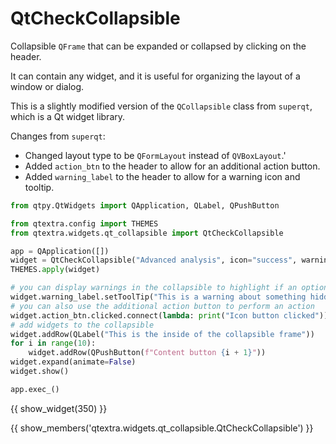 # QtCheckCollapsible

Collapsible `QFrame` that can be expanded or collapsed by clicking on the header.

It can contain any widget, and it is useful for organizing the layout of a window or dialog.

This is a slightly modified version of the `QCollapsible` class from `superqt`, which is a Qt widget library.

Changes from `superqt`:
- Changed layout type to be `QFormLayout` instead of `QVBoxLayout`.'
- Added `action_btn` to the header to allow for an additional action button.
- Added `warning_label` to the header to allow for a warning icon and tooltip.

```python
from qtpy.QtWidgets import QApplication, QLabel, QPushButton

from qtextra.config import THEMES
from qtextra.widgets.qt_collapsible import QtCheckCollapsible

app = QApplication([])
widget = QtCheckCollapsible("Advanced analysis", icon="success", warning_icon=("warning", {"color": "red"}))
THEMES.apply(widget)

# you can display warnings in the collapsible to highlight if an option needs attention
widget.warning_label.setToolTip("This is a warning about something hidden within the collapsible")
# you can also use the additional action button to perform an action
widget.action_btn.clicked.connect(lambda: print("Icon button clicked"))
# add widgets to the collapsible
widget.addRow(QLabel("This is the inside of the collapsible frame"))
for i in range(10):
    widget.addRow(QPushButton(f"Content button {i + 1}"))
widget.expand(animate=False)
widget.show()

app.exec_()
```

{{ show_widget(350) }}

{{ show_members('qtextra.widgets.qt_collapsible.QtCheckCollapsible') }}
